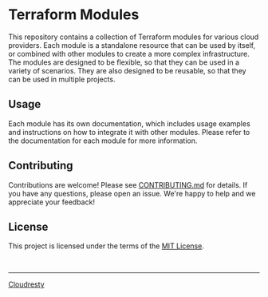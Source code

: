 # Terraform Modules

This repository contains a collection of Terraform modules for various cloud providers. Each module is a standalone resource that can be used by itself, or combined with other modules to create a more complex infrastructure. The modules are designed to be flexible, so that they can be used in a variety of scenarios. They are also designed to be reusable, so that they can be used in multiple projects.

## Usage

Each module has its own documentation, which includes usage examples and instructions on how to integrate it with other modules. Please refer to the documentation for each module for more information.

## Contributing

Contributions are welcome! Please see [CONTRIBUTING.md](CONTRIBUTING.md) for details. If you have any questions, please open an issue. We're happy to help and we appreciate your feedback!

## License

This project is licensed under the terms of the [MIT License](LICENSE).

&nbsp;

---

[Cloudresty](https://cloudresty.com/)
